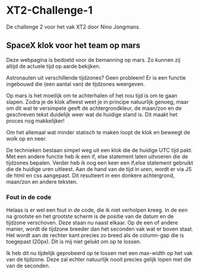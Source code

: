 # XT2-Challenge-1
De challenge 2 voor het vak XT2 door Nino Jongmans.

## SpaceX klok voor het team op mars
Deze webpagina is bedoeld voor de bemanning op mars. Zo kunnen zij altijd de actuele tijd op aarde bekijken. 

Astronauten uit verschillende tijdzones? Geen probleem! Er is een functie ingebouwd die (een aantal van) de tijdzones weergeven. 

Op mars is het moeilijk om te achterhalen of het nou tijd is om te gaan slapen. Zodra je de klok afleest weet je in principe natuurlijk genoeg,
maar om dit wat te versimpele geeft de achtergrondkleur, de maan/zon en de geschreven tekst duidelijk weer wat de huidige stand is. Dit maakt het proces nog makkelijker!

Om het allemaal wat minder statisch te maken loopt de klok en beweegt de wolk op en neer.


De technieken bestaan simpel weg uit een klok die de huidige UTC tijd pakt. Met een andere functie heb ik een if, else statement laten uitvoeren die de tijdzones bepalen. Verder heb ik nog een keer een if,else statement gebruikt die de huidige uren uitleest. Aan de hand van de tijd in uren, wordt er via JS de html en css aangepast. Dit resulteert in een donkere achtergrond, maan/zon en andere teksten.

### Fout in de code
Helaas is er wel een fout in de code, die ik niet verholpen kreeg. In de een na grootste en het grootste scherm is de positie van de datum en de tijdzone verschoven. Deze staan nu naast elkaar. Op de een of andere manier, wordt de tijdzone breeder dan het seconden vak wat er boven staat. Het wordt aan de rechter kant precies zo breed als de column-gap die is toegepast (20px). Dit is mij niet gelukt om op te lossen.

Ik heb dit nu tijdelijk geprobeerd op te lossen met een max-width op het vak van de tijdzone. Deze zal echter natuurlijk nooit precies gelijk lopen met die van de seconden.